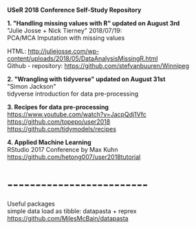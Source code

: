 **USeR 2018 Conference Self-Study Repository**

**1. "Handling missing values with R" updated on August 3rd**  
 "Julie Josse + Nick Tierney" 2018/07/19:  
 PCA/MCA Imputation with missing values   
 
HTML: http://juliejosse.com/wp-content/uploads/2018/05/DataAnalysisMissingR.html    
Github - repository: https://github.com/stefvanbuuren/Winnipeg  

**2. "Wrangling with tidyverse" updated on August 31st**  
"Simon Jackson"  
tidyverse introduction for data pre-processing   

**3. Recipes for data pre-processing**  
https://www.youtube.com/watch?v=JacpQdj1Vfc  
https://github.com/topepo/user2018  
https://github.com/tidymodels/recipes  

**4. Applied Machine Learning**  
RStudio 2017 Conference by Max Kuhn  
https://github.com/hetong007/user2018tutorial  




# -------------------------
Useful packages  
simple data load as tibble: datapasta + reprex   
https://github.com/MilesMcBain/datapasta
